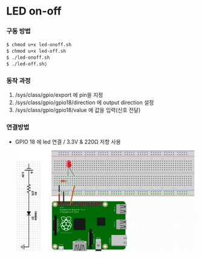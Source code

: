 # LED on-off

### 구동 방법
```sh
$ chmod u+x led-onoff.sh
$ chmod u+x led-off.sh
$ ./led-onoff.sh
$ ./led-off.sh◊
```

### 동작 과정
1. /sys/class/gpio/export 에 pin을 지정
2. /sys/class/gpio/gpio18/direction 에 output direction 설정
3. /sys/class/gpio/gpio18/value 에 값을 입력(신호 전달)

### 연결방법
- GPIO 18 에 led 연결  /  3.3V & 220Ω 저항 사용
![led-pi](./pi_image.png)